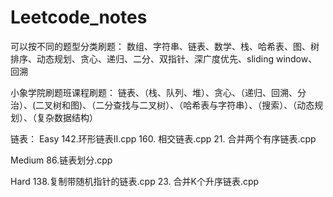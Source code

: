 # Leetcode_notes

可以按不同的题型分类刷题：
数组、字符串、链表、数学、栈、哈希表、图、树
排序、动态规划、贪心、递归、二分、双指针、深广度优先、sliding window、回溯

小象学院刷题班课程刷题：
链表、（栈、队列、堆）、贪心、（递归、回溯、分治）、(二叉树和图)、（二分查找与二叉树）、（哈希表与字符串）、（搜索）、（动态规划）、（复杂数据结构）

链表：
Easy
142.环形链表Ⅱ.cpp
160. 相交链表.cpp
21. 合并两个有序链表.cpp

Medium
86.链表划分.cpp

Hard
138.复制带随机指针的链表.cpp
23. 合并K个升序链表.cpp
